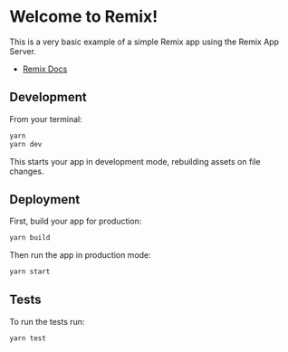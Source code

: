 # Welcome to Remix!

This is a very basic example of a simple Remix app using the Remix App Server.

- [Remix Docs](https://remix.run/docs)

## Development

From your terminal:

```sh
yarn
yarn dev
```

This starts your app in development mode, rebuilding assets on file changes.

## Deployment

First, build your app for production:

```sh
yarn build
```

Then run the app in production mode:

```sh
yarn start
```

## Tests

To run the tests run:

```sh
yarn test
```
